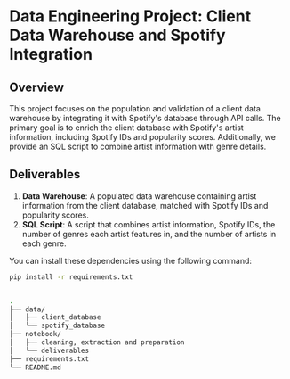 # Data Engineering Project: Client Data Warehouse and Spotify Integration

## Overview

This project focuses on the population and validation of a client data warehouse by integrating it with Spotify's database through API calls. The primary goal is to enrich the client database with Spotify's artist information, including Spotify IDs and popularity scores. Additionally, we provide an SQL script to combine artist information with genre details.

## Deliverables

1. **Data Warehouse**: A populated data warehouse containing artist information from the client database, matched with Spotify IDs and popularity scores.
2. **SQL Script**: A script that combines artist information, Spotify IDs, the number of genres each artist features in, and the number of artists in each genre.


You can install these dependencies using the following command:

```bash
pip install -r requirements.txt


.
├── data/
│   ├── client_database
│   └── spotify_database
├── notebook/
│   ├── cleaning, extraction and preparation
│   └── deliverables
├── requirements.txt
└── README.md
